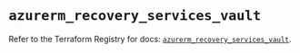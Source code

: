 # `azurerm_recovery_services_vault`

Refer to the Terraform Registry for docs: [`azurerm_recovery_services_vault`](https://registry.terraform.io/providers/hashicorp/azurerm/4.10.0/docs/resources/recovery_services_vault).
